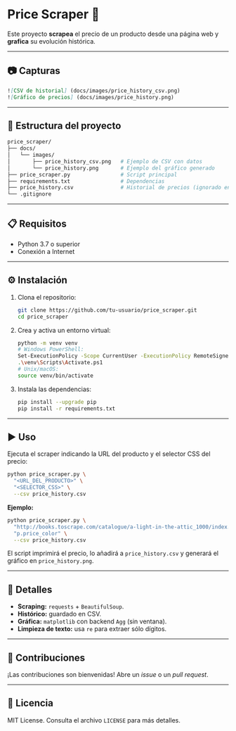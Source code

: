 # Price Scraper 🛒

Este proyecto **scrapea** el precio de un producto desde una página web y **grafica** su evolución histórica.

---

## 📷 Capturas



```markdown
![CSV de historial] (docs/images/price_history_csv.png)
![Gráfico de precios] (docs/images/price_history.png)
```


---

## 📁 Estructura del proyecto

```bash
price_scraper/
├── docs/
│   └── images/
│       ├── price_history_csv.png   # Ejemplo de CSV con datos
│       └── price_history.png       # Ejemplo del gráfico generado
├── price_scraper.py                # Script principal
├── requirements.txt                # Dependencias
├── price_history.csv               # Historial de precios (ignorado en Git)
└── .gitignore
```

---

## 📋 Requisitos

- Python 3.7 o superior
- Conexión a Internet

---

## ⚙️ Instalación

1. Clona el repositorio:
   ```bash
   git clone https://github.com/tu-usuario/price_scraper.git
   cd price_scraper
   ```
2. Crea y activa un entorno virtual:
   ```bash
   python -m venv venv
   # Windows PowerShell:
   Set-ExecutionPolicy -Scope CurrentUser -ExecutionPolicy RemoteSigned
   .\venv\Scripts\Activate.ps1
   # Unix/macOS:
   source venv/bin/activate
   ```
3. Instala las dependencias:
   ```bash
   pip install --upgrade pip
   pip install -r requirements.txt
   ```

---

## ▶️ Uso

Ejecuta el scraper indicando la URL del producto y el selector CSS del precio:

```bash
python price_scraper.py \
  "<URL_DEL_PRODUCTO>" \
  "<SELECTOR_CSS>" \
  --csv price_history.csv
```

**Ejemplo:**
```bash
python price_scraper.py \
  "http://books.toscrape.com/catalogue/a-light-in-the-attic_1000/index.html" \
  "p.price_color" \
  --csv price_history.csv
```

El script imprimirá el precio, lo añadirá a `price_history.csv` y generará el gráfico en `price_history.png`.

---

## 📝 Detalles

- **Scraping:** `requests` + `BeautifulSoup`.
- **Histórico:** guardado en CSV.
- **Gráfica:** `matplotlib` con backend `Agg` (sin ventana).
- **Limpieza de texto:** usa `re` para extraer sólo dígitos.

---

## 🤝 Contribuciones

¡Las contribuciones son bienvenidas! Abre un _issue_ o un _pull request_.

---

## 📝 Licencia

MIT License. Consulta el archivo `LICENSE` para más detalles.

